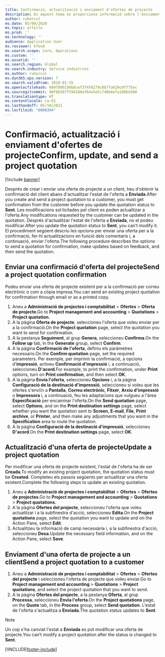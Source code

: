 ```yaml
---
title: Confirmació, actualització i enviament d'ofertes de projecte
description: En aquest tema es proporciona informació sobre l'enviament d'una oferta al client per a la confirmació, la modificació en funció dels comentaris i, a continuació, el nou enviament de l'oferta.
author: ruhercul
ms.date: 05/09/2020
ms.topic: article
ms.prod: ''
ms.technology: ''
audience: Application User
ms.reviewer: kfend
ms.search.scope: Core, Operations
ms.custom: ''
ms.assetid: ''
ms.search.region: Global
ms.search.industry: Service industries
ms.author: ruhercul
ms.dyn365.ops.version: 7
ms.search.validFrom: 2019-01-15
ms.openlocfilehash: 6897890156b8cef374f6279c8b7fa629c0f775ec
ms.sourcegitcommit: 40f68387f594180af64a5e5c748b6efa188bd300
ms.translationtype: HT
ms.contentlocale: ca-ES
ms.lasthandoff: 05/10/2021
ms.locfileid: "6006364"
---
```

# <a name="confirm-update-and-send-a-project-quotation"></a><span data-ttu-id="19ef6-103">Confirmació, actualització i enviament d'ofertes de projecte</span><span class="sxs-lookup"><span data-stu-id="19ef6-103">Confirm, update, and send a project quotation</span></span>

[!include [banner](../includes/banner.md)]

<span data-ttu-id="19ef6-104">Després de crear i enviar una oferta de projecte a un client, heu d'obtenir la confirmació del client abans d'actualitzar l'estat de l'oferta a **Enviada**.</span><span class="sxs-lookup"><span data-stu-id="19ef6-104">After you create and send a project quotation to a customer, you must get confirmation from the customer before you update the quotation status to **Sent**.</span></span> <span data-ttu-id="19ef6-105">Les modificacions sol·licitades pel client es poden actualitzar a l'oferta.</span><span class="sxs-lookup"><span data-stu-id="19ef6-105">Any modifications requested by the customer can be updated in the quotation.</span></span> <span data-ttu-id="19ef6-106">Després d'actualitzar l'estat de l'oferta a **Enviada**, no el podeu modificar.</span><span class="sxs-lookup"><span data-stu-id="19ef6-106">After you update the quotation status to **Sent**, you can’t modify it.</span></span> <span data-ttu-id="19ef6-107">El procediment següent descriu les opcions per enviar una oferta per a la confirmació, fer-hi actualitzacions en funció dels comentaris i, a continuació, enviar l'oferta.</span><span class="sxs-lookup"><span data-stu-id="19ef6-107">The following procedure describes the options to send a quotation for confirmation, make updates based on feedback, and then send the quotation.</span></span>

## <a name="send-a-project-quotation-confirmation"></a><span data-ttu-id="19ef6-108">Enviar una confirmació d'oferta del projecte</span><span class="sxs-lookup"><span data-stu-id="19ef6-108">Send a project quotation confirmation</span></span>  

<span data-ttu-id="19ef6-109">Podeu enviar una oferta de projecte existent per a la confirmació per correu electrònic o com a còpia impresa.</span><span class="sxs-lookup"><span data-stu-id="19ef6-109">You can send an existing project quotation for confirmation through email or as a printed copy.</span></span> 

1. <span data-ttu-id="19ef6-110">Aneu a **Administració de projectes i comptabilitat** > **Ofertes** > **Oferta de projecte**.</span><span class="sxs-lookup"><span data-stu-id="19ef6-110">Go to **Project management and accounting** > **Quotations** > **Project quotation.**</span></span> 
2. <span data-ttu-id="19ef6-111">A la pàgina **Oferta de projecte**, seleccioneu l'oferta que voleu enviar per a la confirmació.</span><span class="sxs-lookup"><span data-stu-id="19ef6-111">On the **Project quotation** page, select the quotation you want to send for confirmation.</span></span> 
3. <span data-ttu-id="19ef6-112">A la pestanya **Seguiment**, al grup **Genera**, seleccioneu **Confirma**.</span><span class="sxs-lookup"><span data-stu-id="19ef6-112">On the **Follow up** tab, in the **Generate** group, select **Confirm**.</span></span> 
4. <span data-ttu-id="19ef6-113">A la pàgina **Confirmació de l'oferta**, definiu els paràmetres necessaris.</span><span class="sxs-lookup"><span data-stu-id="19ef6-113">On the **Confirm quotation** page, set the required parameters.</span></span> <span data-ttu-id="19ef6-114">Per exemple, per imprimir la confirmació, a opcions d'**impressió**, activeu **Confirmació d'impressió** i, a continuació, seleccioneu **D'acord**.</span><span class="sxs-lookup"><span data-stu-id="19ef6-114">For example, to print the confirmation, under **Print** options, turn on **Print confirmation**, and then select **OK**.</span></span>
5. <span data-ttu-id="19ef6-115">A la pàgina **Envia l'oferta**, seleccioneu **Opcions** i, a la pàgina **Configuració de la destinació d'impressió**, seleccioneu si voleu que les ofertes s'enviïn a **Pantalla**, **Correu electrònic**, **Fitxer**, **Arxiu d'impressió** o **Impressora** i, a continuació, feu les adaptacions que vulgueu a l'àrea **Especificació** per encaminar l'oferta.</span><span class="sxs-lookup"><span data-stu-id="19ef6-115">On the **Send quotation** page, select **Options**, and on the **Print destination settings** page, select whether you want the quotation sent to **Screen**, **E-mail**, **File**, **Print archive**, or **Printer**, and then make any adjustments that you want in the **Specification** area to route the quotation.</span></span>
6. <span data-ttu-id="19ef6-116">A la pàgina **Configuració de la destinació d'impressió**, seleccioneu **D'acord**.</span><span class="sxs-lookup"><span data-stu-id="19ef6-116">On the **Print destination settings** page, select **OK**.</span></span>  

## <a name="update-a-project-quotation"></a><span data-ttu-id="19ef6-117">Actualització d'una oferta de projecte</span><span class="sxs-lookup"><span data-stu-id="19ef6-117">Update a project quotation</span></span>

<span data-ttu-id="19ef6-118">Per modificar una oferta de projecte existent, l'estat de l'oferta ha de ser **Creada**.</span><span class="sxs-lookup"><span data-stu-id="19ef6-118">To modify an existing project quotation, the quotation status must be **Created**.</span></span> <span data-ttu-id="19ef6-119">Completeu els passos següents per actualitzar una oferta existent.</span><span class="sxs-lookup"><span data-stu-id="19ef6-119">Complete the following steps to update an existing quotation.</span></span> 

1. <span data-ttu-id="19ef6-120">Aneu a **Administració de projectes i comptabilitat** > **Ofertes** > **Ofertes de projectes**.</span><span class="sxs-lookup"><span data-stu-id="19ef6-120">Go to **Project management and accounting** > **Quotations** > **Project quotations**.</span></span>
2. <span data-ttu-id="19ef6-121">A la pàgina **Ofertes del projecte**, seleccioneu l'oferta que voleu actualitzar i a la subfinestra d'acció, seleccioneu **Edita**.</span><span class="sxs-lookup"><span data-stu-id="19ef6-121">On the **Project quotations** page, select the quotation you want to update and on the Action Pane, select **Edit**.</span></span>
3. <span data-ttu-id="19ef6-122">Actualitzeu la informació de camp necessària i, a la subfinestra d'acció, seleccioneu **Desa**.</span><span class="sxs-lookup"><span data-stu-id="19ef6-122">Update the necessary field information, and on the Action Pane, select **Save**.</span></span>  

## <a name="send-a-project-quotation-to-a-customer"></a><span data-ttu-id="19ef6-123">Enviament d'una oferta de projecte a un client</span><span class="sxs-lookup"><span data-stu-id="19ef6-123">Send a project quotation to a customer</span></span> 

1. <span data-ttu-id="19ef6-124">Aneu a **Administració de projectes i comptabilitat** > **Ofertes** > **Ofertes del projecte** i seleccioneu l'oferta de projecte que voleu enviar.</span><span class="sxs-lookup"><span data-stu-id="19ef6-124">Go to **Project management and accounting** > **Quotations** > **Project quotations**, and select the project quotation that you want to send.</span></span>
2. <span data-ttu-id="19ef6-125">A la pàgina **Ofertes del projecte**, a la pestanya **Oferta**, al grup **Processa**, seleccioneu **Envia l'oferta**.</span><span class="sxs-lookup"><span data-stu-id="19ef6-125">On the **Project quotations** page, on the **Quote** tab, in the **Process** group, select **Send quotation**.</span></span> <span data-ttu-id="19ef6-126">L'estat de l'oferta s'actualitza a **Enviada**.</span><span class="sxs-lookup"><span data-stu-id="19ef6-126">The quotation status updates to **Sent**.</span></span>

> [!NOTE]
> <span data-ttu-id="19ef6-127">Un cop s'ha canviat l'estat a **Enviada** es pot modificar una oferta de projecte.</span><span class="sxs-lookup"><span data-stu-id="19ef6-127">You can’t modify a project quotation after the status is changed to **Sent**.</span></span>


[!INCLUDE[footer-include](../includes/footer-banner.md)]